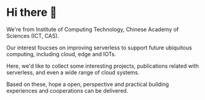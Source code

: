 <!-- ## Hi there 👋
-->
<!--

**Here are some ideas to get you started:**

🙋‍♀️ A short introduction - what is your organization all about?
🌈 Contribution guidelines - how can the community get involved?
👩‍💻 Useful resources - where can the community find your docs? Is there anything else the community should know?
🍿 Fun facts - what does your team eat for breakfast?
🧙 Remember, you can do mighty things with the power of [Markdown](https://docs.github.com/github/writing-on-github/getting-started-with-writing-and-formatting-on-github/basic-writing-and-formatting-syntax)
-->

# Hi there 👋
We're from Institute of Computing Technology, Chinese Academy of Sciences (ICT, CAS). 

Our interest foucses on improving serverless to support future ubiquitous computing, including cloud, edge and IOTs.

Here, we'd like to collect some interesting projects, publications related with serverless, and even a wide range of cloud systems.

Based on these, hope a open, perspective and practical building experiences and cooperations can be delivered.
